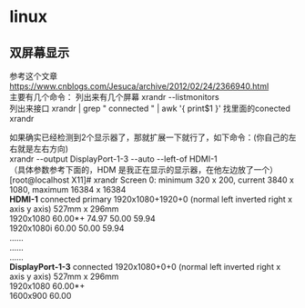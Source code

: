 # linux

## 双屏幕显示
参考这个文章  
https://www.cnblogs.com/Jesuca/archive/2012/02/24/2366940.html  
主要有几个命令：
列出来有几个屏幕   xrandr --listmonitors  
列出来接口   xrandr | grep " connected " | awk '{ print$1 }'
找里面的conected    xrandr  

如果确实已经检测到2个显示器了，那就扩展一下就行了，如下命令：(你自己的左右就是左右方向)  
xrandr --output DisplayPort-1-3 --auto --left-of HDMI-1   
（具体参数参考下面的，HDM 是我正在显示的显示器，在他左边放了一个）  
[root@localhost X11]# xrandr
Screen 0: minimum 320 x 200, current 3840 x 1080, maximum 16384 x 16384  
**HDMI-1** connected primary 1920x1080+1920+0 (normal left inverted right x axis y axis) 527mm x 296mm  
   1920x1080     60.00*+  74.97    50.00    59.94    
   1920x1080i    60.00    50.00    59.94    
......  
......  
......  
**DisplayPort-1-3** connected 1920x1080+0+0 (normal left inverted right x axis y axis) 527mm x 296mm  
   1920x1080     60.00*+  
   1600x900      60.00    
